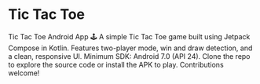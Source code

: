 # Tic Tac Toe
  Tic Tac Toe Android App 🕹️ A simple Tic Tac Toe game built using   Jetpack Compose  in  Kotlin. Features two-player mode, win and draw detection, and a clean, responsive UI. Minimum SDK: Android 7.0 (API 24). Clone the repo to explore the source code or install the APK to play. Contributions welcome!

